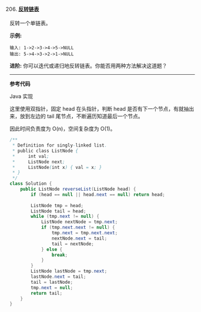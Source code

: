 206. #### [反转链表](https://leetcode-cn.com/problems/reverse-linked-list/)

反转一个单链表。

**示例:**

```
输入: 1->2->3->4->5->NULL
输出: 5->4->3->2->1->NULL
```


**进阶:**
你可以迭代或递归地反转链表。你能否用两种方法解决这道题？

------

**参考代码**

Java 实现

这里使用双指针，固定 head 在头指针，判断 head 是否有下一个节点，有就抽出来，放到左边的 tail 尾节点，不断遍历知道最后一个节点。

因此时间负责度为 O(n)，空间复杂度为 O(1)。

```java
/**
 * Definition for singly-linked list.
 * public class ListNode {
 *     int val;
 *     ListNode next;
 *     ListNode(int x) { val = x; }
 * }
 */
class Solution {
    public ListNode reverseList(ListNode head) {
        if (head == null || head.next == null) return head;
        
        ListNode tmp = head;
        ListNode tail = head;
        while (tmp.next != null) {
            ListNode nextNode = tmp.next;
            if (tmp.next.next != null) {
                tmp.next = tmp.next.next;
                nextNode.next = tail;
                tail = nextNode;
            } else {
                break;
            }
        }
        ListNode lastNode = tmp.next;
        lastNode.next = tail;
        tail = lastNode;
        tmp.next = null;
        return tail;
    }
}
```